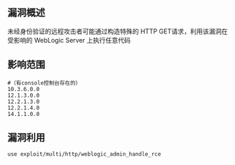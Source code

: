 ## 漏洞概述

未经身份验证的远程攻击者可能通过构造特殊的 HTTP GET请求，利用该漏洞在受影响的 WebLogic Server 上执行任意代码

## 影响范围

```http
#（有console控制台存在的）
10.3.6.0.0
12.1.3.0.0
12.2.1.3.0
12.2.1.4.0
14.1.1.0.0
```

## 漏洞利用

```bash
use exploit/multi/http/weblogic_admin_handle_rce
```

